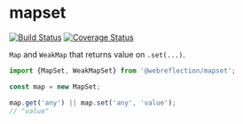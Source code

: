# mapset

[![Build Status](https://travis-ci.com/WebReflection/mapset.svg?branch=main)](https://travis-ci.com/WebReflection/mapset) [![Coverage Status](https://coveralls.io/repos/github/WebReflection/mapset/badge.svg?branch=main)](https://coveralls.io/github/WebReflection/mapset?branch=main)

`Map` and `WeakMap` that returns value on `.set(...)`.

```js
import {MapSet, WeakMapSet} from '@webreflection/mapset';

const map = new MapSet;

map.get('any') || map.set('any', 'value');
// "value"
```
